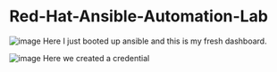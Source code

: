 # Red-Hat-Ansible-Automation-Lab

![image](https://github.com/user-attachments/assets/955f9693-c258-433c-8a72-0c973cb9fd20)
Here I just booted up ansible and this is my fresh dashboard.

![image](https://github.com/user-attachments/assets/ef2dfaf3-8ba1-434c-96b2-85fcda3279df)
Here we created a credential

